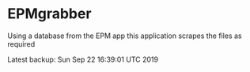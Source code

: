 # EPMgrabber
Using a database from the EPM app this application scrapes the files as required


Latest backup: Sun Sep 22 16:39:01 UTC 2019
